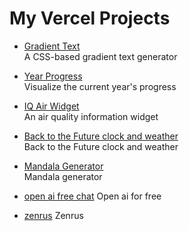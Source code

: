 # My Vercel Projects


- [Gradient Text](https://gradient-text-three.vercel.app/)  
  A CSS-based gradient text generator

- [Year Progress](https://year-progress-seven.vercel.app/)  
  Visualize the current year's progress

- [IQ Air Widget](https://iqair-spb.vercel.app/)  
  An air quality information widget

- [Back to the Future clock and weather](https://dakboard-smoky.vercel.app/)  
  Back to the Future clock and weather


- [Mandala Generator](https://mandala-creator.vercel.app/)  
  Mandala generator


- [open ai free chat](https://open-ai-in-puter-js.vercel.app/)
  Open ai for free
  


- [zenrus](https://zenrus.vercel.app/)
Zenrus
  
